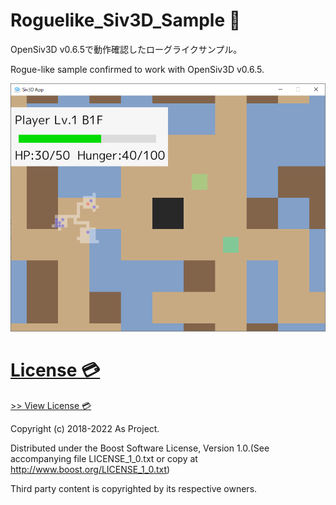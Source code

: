 # Roguelike_Siv3D_Sample 🦇

OpenSiv3D v0.6.5で動作確認したローグライクサンプル。

Rogue-like sample confirmed to work with OpenSiv3D v0.6.5.

![Picture](./Window.png)

# [License 💳](https://github.com/AsPJT/DungeonTemplateLibrary/blob/master/LICENSE_1_0.txt)

[>> View License 💳](https://github.com/AsPJT/DungeonTemplateLibrary/blob/master/LICENSE_1_0.txt)

Copyright (c) 2018-2022 As Project.

Distributed under the Boost Software License, Version 1.0.(See accompanying file LICENSE_1_0.txt or copy at http://www.boost.org/LICENSE_1_0.txt)

Third party content is copyrighted by its respective owners.
